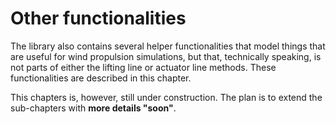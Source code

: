 # Other functionalities

The library also contains several helper functionalities that model things that are useful for wind propulsion simulations, but that, technically speaking, is not parts of either the lifting line or actuator line methods. These functionalities are described in this chapter.

This chapters is, however, still under construction. The plan is to extend the sub-chapters with **more details "soon"**.
